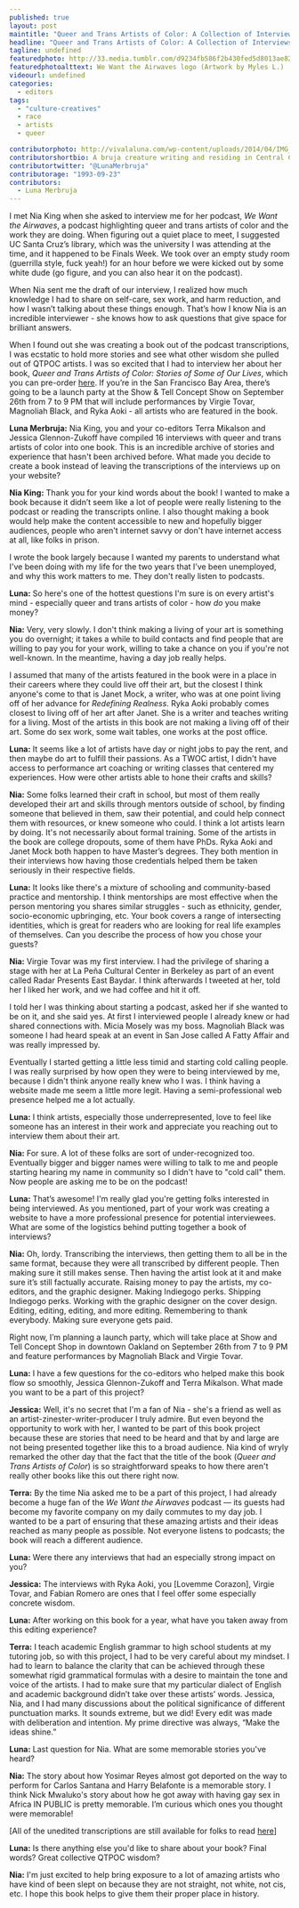 ```yaml
---
published: true
layout: post
maintitle: "Queer and Trans Artists of Color: A Collection of Interviews Unlike Any Other - {Young}ist"
headline: "Queer and Trans Artists of Color: A Collection of Interviews Unlike Any Other"
tagline: undefined
featuredphoto: http://33.media.tumblr.com/d9234fb586f2b430fed5d8013ae8239e/tumblr_nbus8aLZRF1rq2ndso1_1280.png
featuredphotoalttext: We Want the Airwaves logo (Artwork by Myles L.)
videourl: undefined
categories: 
  - editors
tags: 
  - "culture-creatives"
  - race
  - artists
  - queer

contributorphoto: http://vivalaluna.com/wp-content/uploads/2014/04/IMG_0414.jpg
contributorshortbio: A bruja creature writing and residing in Central California.
contributortwitter: "@LunaMerbruja"
contributorage: "1993-09-23"
contributors: 
  - Luna Merbruja
---
```


I met Nia King when she asked to interview me for her podcast, _We Want the Airwaves_, a podcast highlighting queer and trans artists of color and the work they are doing. When figuring out a quiet place to meet, I suggested UC Santa Cruz’s library, which was the university I was attending at the time, and it happened to be Finals Week. We took over an empty study room (guerrilla style, fuck yeah!) for an hour before we were kicked out by some white dude (go figure, and you can also hear it on the podcast).
 
When Nia sent me the draft of our interview, I realized how much knowledge I had to share on self-care, sex work, and harm reduction, and how I wasn’t talking about these things enough. That’s how I know Nia is an incredible interviewer - she knows how to ask questions that give space for brilliant answers.

When I found out she was creating a book out of the podcast transcriptions, I was ecstatic to hold more stories and see what other wisdom she pulled out of QTPOC artists. I was so excited that I had to interview her about her book, _Queer and Trans Artists of Color: Stories of Some of Our Lives_, which you can pre-order [here](http://www.artactivistnia.com/book.html). If you’re in the San Francisco Bay Area, there’s going to be a launch party at the Show & Tell Concept Show on September 26th from 7 to 9 PM that will include performances by Virgie Tovar, Magnoliah Black, and Ryka Aoki - all artists who are featured in the book.
 
**Luna Merbruja:** Nia King, you and your co-editors Terra Mikalson and Jessica Glennon-Zukoff have compiled 16 interviews with queer and trans artists of color into one book. This is an incredible archive of stories and experience that hasn't been archived before. What made you decide to create a book instead of leaving the transcriptions of the interviews up on your website?
 
**Nia King:** Thank you for your kind words about the book!
I wanted to make a book because it didn’t seem like a lot of people were really listening to the podcast or reading the transcripts online. I also thought making a book would help make the content accessible to new and hopefully bigger audiences, people who aren't internet savvy or don't have internet access at all, like folks in prison.
 
I wrote the book largely because I wanted my parents to understand what I've been doing with my life for the two years that I’ve been unemployed, and why this work matters to me. They don't really listen to podcasts.
 
**Luna:** So here's one of the hottest questions I'm sure is on every artist's mind - especially queer and trans artists of color - how <i>do</i> you make money?
 
**Nia:** Very, very slowly. I don't think making a living of your art is something you do overnight; it takes a while to build contacts and find people that are willing to pay you for your work, willing to take a chance on you if you're not well-known. In the meantime, having a day job really helps.
 
I assumed that many of the artists featured in the book were in a place in their careers where they could live off their art, but the closest I think anyone's come to that is Janet Mock, a writer, who was at one point living off of her advance for _Redefining Realness_. Ryka Aoki probably comes closest to living off of her art after Janet. She is a writer and teaches writing for a living.
Most of the artists in this book are not making a living off of their art. Some do sex work, some wait tables, one works at the post office.
 
**Luna:** It seems like a lot of artists have day or night jobs to pay the rent, and then maybe do art to fulfill their passions. As a TWOC artist, I didn't have access to performance art coaching or writing classes that centered my experiences. How were other artists able to hone their crafts and skills?
 
**Nia:** Some folks learned their craft in school, but most of them really developed their art and skills through mentors outside of school, by finding someone that believed in them, saw their potential, and could help connect them with resources, or knew someone who could. I think a lot artists learn by doing. It's not necessarily about formal training. Some of the artists in the book are college dropouts, some of them have PhDs. Ryka Aoki and Janet Mock both happen to have Master’s degrees. They both mention in their interviews how having those credentials helped them be taken seriously in their respective fields.
 
**Luna:** It looks like there's a mixture of schooling and community-based practice and mentorship. I think mentorships are most effective when the person mentoring you shares similar struggles - such as ethnicity, gender, socio-economic upbringing, etc. Your book covers a range of intersecting identities, which is great for readers who are looking for real life examples of themselves. Can you describe the process of how you chose your guests?
 
**Nia:** Virgie Tovar was my first interview. I had the privilege of sharing a stage with her at La Peña Cultural Center in Berkeley as part of an event called Radar Presents East Baydar. I think afterwards I tweeted at her, told her I liked her work, and we had coffee and hit it off.
 
I told her I was thinking about starting a podcast, asked her if she wanted to be on it, and she said yes. At first I interviewed people I already knew or had shared connections with. Micia Mosely was my boss. Magnoliah Black was someone I had heard speak at an event in San Jose called A Fatty Affair and was really impressed by.
 
Eventually I started getting a little less timid and starting cold calling people. I was really surprised by how open they were to being interviewed by me, because I didn't think anyone really knew who I was. I think having a website made me seem a little more legit. Having a semi-professional web presence helped me a lot actually.
 
**Luna:** I think artists, especially those underrepresented, love to feel like someone has an interest in their work and appreciate you reaching out to interview them about their art.
 
**Nia:** For sure. A lot of these folks are sort of under-recognized too. Eventually bigger and bigger names were willing to talk to me and people starting hearing my name in community so I didn't have to "cold call" them. Now people are asking me to be on the podcast!
 
**Luna:** That’s awesome! I'm really glad you're getting folks interested in being interviewed. As you mentioned, part of your work was creating a website to have a more professional presence for potential interviewees. What are some of the logistics behind putting together a book of interviews?
 
**Nia:** Oh, lordy. Transcribing the interviews, then getting them to all be in the same format, because they were all transcribed by different people. Then making sure it still makes sense. Then having the artist look at it and make sure it’s still factually accurate. Raising money to pay the artists, my co-editors, and the graphic designer. Making Indiegogo perks. Shipping Indiegogo perks. Working with the graphic designer on the cover design. Editing, editing, editing, and more editing. Remembering to thank everybody. Making sure everyone gets paid.
 
Right now, I’m planning a launch party, which will take place at Show and Tell Concept Shop in downtown Oakland on September 26th from 7 to 9 PM and feature performances by Magnoliah Black and Virgie Tovar.

**Luna:** I have a few questions for the co-editors who helped make this book flow so smoothly, Jessica Glennon-Zukoff and Terra Mikalson. What made you want to be a part of this project?
 
**Jessica:** Well, it's no secret that I'm a fan of Nia - she's a friend as well as an artist-zinester-writer-producer I truly admire. But even beyond the opportunity to work with her, I wanted to be part of this book project because these are stories that need to be heard and that by and large are not being presented together like this to a broad audience. Nia kind of wryly remarked the other day that the fact that the title of the book (_Queer and Trans Artists of Color_) is so straightforward speaks to how there aren't really other books like this out there right now.
 
**Terra:** By the time Nia asked me to be a part of this project, I had already become a huge fan of the _We Want the Airwaves_ podcast — its guests had become my favorite company on my daily commutes to my day job. I wanted to be a part of ensuring that these amazing artists and their ideas reached as many people as possible. Not everyone listens to podcasts; the book will reach a different audience.
 
**Luna:** Were there any interviews that had an especially strong impact on you?
 
**Jessica:** The interviews with Ryka Aoki, you [Lovemme Corazon], Virgie Tovar, and Fabian Romero are ones that I feel offer some especially concrete wisdom.
 
**Luna:** After working on this book for a year, what have you taken away from this editing experience?
 
**Terra:** I teach academic English grammar to high school students at my tutoring job, so with this project, I had to be very careful about my mindset. I had to learn to balance the clarity that can be achieved through these somewhat rigid grammatical formulas with a desire to maintain the tone and voice of the artists. I had to make sure that my particular dialect of English and academic background didn’t take over these artists’ words. Jessica, Nia, and I had many discussions about the political significance of different punctuation marks. It sounds extreme, but we did! Every edit was made with deliberation and intention. My prime directive was always, “Make the ideas shine.”

**Luna:** Last question for Nia. What are some memorable stories you've heard?
 
**Nia:** The story about how Yosimar Reyes almost got deported on the way to perform for Carlos Santana and Harry Belafonte is a memorable story. I think Nick Mwaluko's story about how he got away with having gay sex in Africa IN PUBLIC is pretty memorable. I’m curious which ones you thought were memorable!
 
[All of the unedited transcriptions are still available for folks to read [here](http://www.scribd.com/artactivistnia)]
 
**Luna:** Is there anything else you'd like to share about your book? Final words? Great collective QTPOC wisdom?
 
**Nia:** I'm just excited to help bring exposure to a lot of amazing artists who have kind of been slept on because they are not straight, not white, not cis, etc. I hope this book helps to give them their proper place in history.
